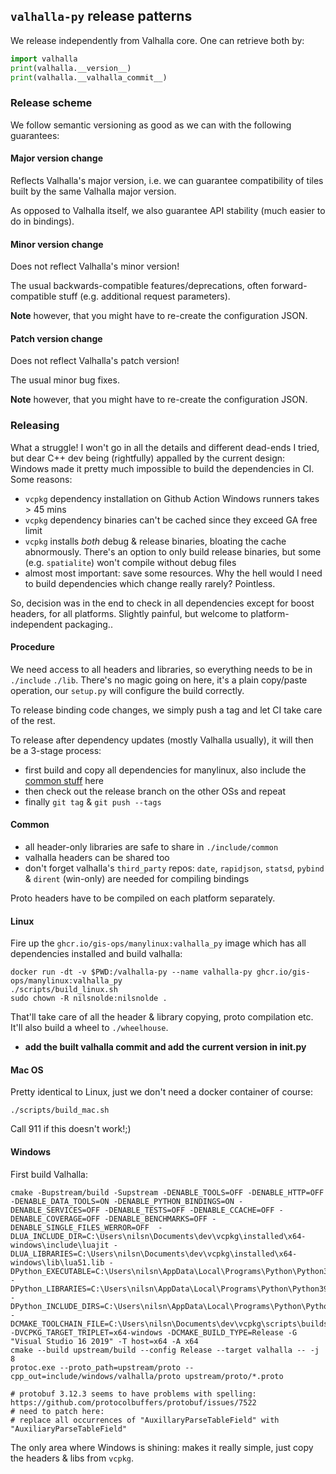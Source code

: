 ## `valhalla-py` release patterns

We release independently from Valhalla core. One can retrieve both by:

```python
import valhalla
print(valhalla.__version__)
print(valhalla.__valhalla_commit__)
```

### Release scheme

We follow semantic versioning as good as we can with the following guarantees:

#### Major version change

Reflects Valhalla's major version, i.e. we can guarantee compatibility of tiles built by the same Valhalla major version.

As opposed to Valhalla itself, we also guarantee API stability (much easier to do in bindings).

#### Minor version change

Does not reflect Valhalla's minor version!

The usual backwards-compatible features/deprecations, often forward-compatible stuff (e.g. additional request parameters).

**Note** however, that you might have to re-create the configuration JSON.

#### Patch version change

Does not reflect Valhalla's patch version!

The usual minor bug fixes.

**Note** however, that you might have to re-create the configuration JSON.

### Releasing

What a struggle! I won't go in all the details and different dead-ends I tried, but dear C++ dev being (rightfully) appalled by the current design: Windows made it pretty much impossible to build the dependencies in CI. Some reasons:
- `vcpkg` dependency installation on Github Action Windows runners takes > 45 mins
- `vcpkg` dependency binaries can't be cached since they exceed GA free limit
- `vcpkg` installs _both_ debug & release binaries, bloating the cache abnormously. There's an option to only build release binaries, but some (e.g. `spatialite`) won't compile without debug files
- almost most important: save some resources. Why the hell would I need to build dependencies which change really rarely? Pointless.

So, decision was in the end to check in all dependencies except for boost headers, for all platforms. Slightly painful, but welcome to platform-independent packaging..

#### Procedure

We need access to all headers and libraries, so everything needs to be in `./include` `./lib`. There's no magic going on here, it's a plain copy/paste operation, our `setup.py` will configure the build correctly.

To release binding code changes, we simply push a tag and let CI take care of the rest.

To release after dependency updates (mostly Valhalla usually), it will then be a 3-stage process:
- first build and copy all dependencies for manylinux, also include the [common stuff](#common) here
- then check out the release branch on the other OSs and repeat
- finally `git tag` & `git push --tags`

#### Common

- all header-only libraries are safe to share in `./include/common`
- valhalla headers can be shared too
- don't forget valhalla's `third_party` repos: `date`, `rapidjson`, `statsd`, `pybind` & `dirent` (win-only) are needed for compiling bindings

Proto headers have to be compiled on each platform separately.

#### Linux

Fire up the `ghcr.io/gis-ops/manylinux:valhalla_py` image which has all dependencies installed and build valhalla:

```
docker run -dt -v $PWD:/valhalla-py --name valhalla-py ghcr.io/gis-ops/manylinux:valhalla_py
./scripts/build_linux.sh
sudo chown -R nilsnolde:nilsnolde .
```

That'll take care of all the header & library copying, proto compilation etc. It'll also build a wheel to `./wheelhouse`.

- **add the built valhalla commit and add the current version in __init__.py**

#### Mac OS

Pretty identical to Linux, just we don't need a docker container of course:
```
./scripts/build_mac.sh
```

Call 911 if this doesn't work!;)

#### Windows

First build Valhalla:
```
cmake -Bupstream/build -Supstream -DENABLE_TOOLS=OFF -DENABLE_HTTP=OFF -DENABLE_DATA_TOOLS=ON -DENABLE_PYTHON_BINDINGS=ON -DENABLE_SERVICES=OFF -DENABLE_TESTS=OFF -DENABLE_CCACHE=OFF -DENABLE_COVERAGE=OFF -DENABLE_BENCHMARKS=OFF -DENABLE_SINGLE_FILES_WERROR=OFF  -DLUA_INCLUDE_DIR=C:\Users\nilsn\Documents\dev\vcpkg\installed\x64-windows\include\luajit -DLUA_LIBRARIES=C:\Users\nilsn\Documents\dev\vcpkg\installed\x64-windows\lib\lua51.lib -DPython_EXECUTABLE=C:\Users\nilsn\AppData\Local\Programs\Python\Python39\python.exe -DPython_LIBRARIES=C:\Users\nilsn\AppData\Local\Programs\Python\Python39\libs\python39.lib -DPython_INCLUDE_DIRS=C:\Users\nilsn\AppData\Local\Programs\Python\Python39\include -DCMAKE_TOOLCHAIN_FILE=C:\Users\nilsn\Documents\dev\vcpkg\scripts\buildsystems\vcpkg.cmake -DVCPKG_TARGET_TRIPLET=x64-windows -DCMAKE_BUILD_TYPE=Release -G "Visual Studio 16 2019" -T host=x64 -A x64
cmake --build upstream/build --config Release --target valhalla -- -j 8
protoc.exe --proto_path=upstream/proto --cpp_out=include/windows/valhalla/proto upstream/proto/*.proto

# protobuf 3.12.3 seems to have problems with spelling: https://github.com/protocolbuffers/protobuf/issues/7522
# need to patch here:
# replace all occurrences of "AuxillaryParseTableField" with "AuxiliaryParseTableField"
```

The only area where Windows is shining: makes it really simple, just copy the headers & libs from `vcpkg`.
